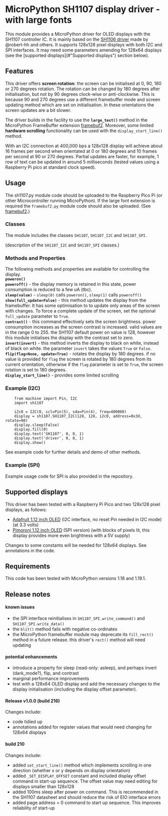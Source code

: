 # MicroPython SH1107 display driver - with large fonts

This module provides a MicroPython driver for OLED displays with the SH1107 controller IC. It is mainly based on the [SH1106 driver](https://github.com/robert-hh/SH1106) made by @robert-hh and others. It supports 128x128 pixel displays with both I2C and SPI interfaces. It may need some parameters amending for 128x64 displays (see the [supported displays](#"Supported displays") section below). 

## Features

This driver offers **screen rotation**: the screen can be initialised at 0, 90, 180 or 270 degrees rotation. The rotation can be changed by 180 degrees after initialisation, but not by 90 degrees clock-wise or anti-clockwise. This is because 90 and 270 degrees use a different framebuffer mode and screen updating method which are set on initialisation. In these orientations the screen updates are a bit slower.

The driver builds in the facility to use the **`large_text()`** method in the MicroPython FrameBuffer extension [framebuf2](https://github.com/peter-l5/framebuf2). Moreover, some limited **hardware scrolling** functionality can be used with the `display_start_line()` method.

With an I2C connection at 400,000 bps a 128x128 display will achieve about 16 frames per second when orientated at 0 or 180 degrees and 10 frames per second at 90 or 270 degrees. Partial updates are faster, for example, 1 row of text can be updated in around 5 milliseconds (tested values using a Raspberry Pi pico at standard clock speed). 

## Usage

The sh1107.py module code should be uploaded to the Raspberry Pico Pi (or other Microcontroller running MicroPython). If the large font extension is required the `framebuf2.py` module code should also be uploaded. (See [framebuf2](https://github.com/peter-l5/framebuf2).) 

### Classes

The module includes the classes `SH1107`, `SH1107_I2C` and `SH1107_SPI`.

(description of the `SH1107_I2C` and `SH1107_SPI` classes.)

### Methods and Properties

The following methods and properties are available for controlling the display.<br>
**`poweron()`**<br>
**`poweroff()`** - the display memory is retained in this state, power consumption is reduced to a few uA (tbc).<br>
**`sleep(value)`** - `sleep(0)` calls `poweron()`, `sleep(1)` calls `poweroff()`<br>
**`show(full_update=False)`** - this method updates the display from the framebuffer. It has some optimisation to to update only areas of the screen with changes. To force a complete update of the screen, set the optional `full_update` parameter to `True`. <br>
**`contrast()`** - this command effectively sets the screen brightness. power consumption increases as the screen contrast is increased. valid values are in the range 0 to 255. the SH1107 default power on value is 128, however this module initialises the display with the contrast set to zero.<br>
**`invert(invert)`** - this method inverts the display to black on white, instead of black on white. the parameter `invert` takes the values `True` or `False`.<br>
**`flip(flag=None, update=True)`** - rotates the display by 180 degrees. if no value is provided for `flag` the screen is rotated by 180 degrees from its current orientation, otherwise if the `flag` parameter is set to `True`, the screen rotation is set to 180 degrees.<br>
**`display_start_line()`** - provides some limited scrolling<br>

### Example (I2C)
```
    from machine import Pin, I2C
    import sh1107

    i2c0 = I2C(0, scl=Pin(5), sda=Pin(4), freq=400000)
    display = sh1107.SH1107_I2C(128, 128, i2c0, address=0x3d, rotate=90)
    display.sleep(False)
    display.fill(0)
    display.text('SH1107', 0, 0, 1)
    display.text('driver', 0, 8, 1)
    display.show()
```
See example code for further details and demo of other methods.

### Example (SPI)

Example usage code for SPI is also provided in the repository.

## Supported displays 

This driver has been tested with a Raspberry Pi Pico and two 128x128 pixel displays, as follows:
- [Adafruit 1.12 inch OLED](https://www.adafruit.com/product/5297 "Adafruit 1.12 inch OLED") (I2C interface, no reset Pin needed in I2C mode) (at 3.3 volts)
- [Pimoroni 1.12 inch OLED](https://shop.pimoroni.com/products/1-12-oled-breakout?variant=12628508704851 "Pimoroni 1.12 inch OLED") (SPI version) (with blocks of pixels lit, this display provides more even brightness with a 5V supply)

Changes to some constants will be needed for 128x64 displays. See annotations in the code.

## Requirements

This code has been tested with MicroPython versions 1.18 and 1.19.1.

## Release notes

#### known issues
- the SPI interface reinitialises in `SH1107_SPI.write_command()` and `SH1107_SPI.write_data()`
- the `blit()` method fails with negative co-ordinates
- the MicroPython framebuffer module may deprecate its `fill_rect()` method in a future release. this driver's `rect()` method will need updating

#### potential enhancements
- introduce a property for sleep (read-only: asleep), and perhaps invert (dark_mode?), flip, and contrast
- marginal performance improvements
- test with a 128x64 OLED display and add the necessary changes to the display initialisation (including the display offset parameter). 

#### Release v1.0.0 (build 216)

Changes include:
- code tidied up
- annotations added for register values that would need changing for 128x64 displays

#### build 210

Changes include:
- added `set_start_line()` method which implements scrolling in one direction (whether x or y depends on display orientation)
- added `_SET_DISPLAY_OFFSET` constant and included display offset command in start-up sequence. The offset value may need editing for displays smaller than 128x128
- added 100ms sleep after power on command. This is recommended in the SH1107 datasheet and should reduce the risk of EIO interface errors
- added page address = 0 command to start up sequence. This improves reliability of start-up
